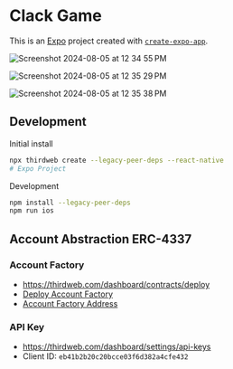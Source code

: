 # Clack Game

This is an [Expo](https://expo.dev) project created with [`create-expo-app`](https://www.npmjs.com/package/create-expo-app).

![Screenshot 2024-08-05 at 12 34 55 PM](https://github.com/user-attachments/assets/e5d6ebd9-9dc5-46e1-982e-4a4909722060)

![Screenshot 2024-08-05 at 12 35 29 PM](https://github.com/user-attachments/assets/cb114f7f-8128-4d77-97f5-c82397ad5c2a)

![Screenshot 2024-08-05 at 12 35 38 PM](https://github.com/user-attachments/assets/6bf87193-a89c-40bb-850d-23367fd3f30b)

## Development

Initial install

```bash
npx thirdweb create --legacy-peer-deps --react-native
# Expo Project

```

Development

```bash
npm install --legacy-peer-deps
npm run ios 
```

## Account Abstraction ERC-4337

### Account Factory
- https://thirdweb.com/dashboard/contracts/deploy
- [Deploy Account Factory](https://youtu.be/pSgCV18MdCs?si=Waw6DXJ1D-zGuCos&t=274)
- [Account Factory Address](https://base-sepolia.blockscout.com/address/0x3D6Adb6157113187063481659Eb0B94561319b5c)

### API Key
- https://thirdweb.com/dashboard/settings/api-keys
- Client ID: `eb41b2b20c20bcce03f6d382a4cfe432`
